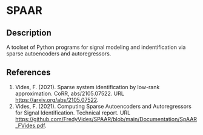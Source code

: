 # SPAAR

## Description

A toolset of Python programs for signal modeling and indentification via sparse autoencoders and autoregressors.

## References 

1. Vides, F. (2021). Sparse system identification by low-rank approximation. CoRR, abs/2105.07522. URL https://arxiv.org/abs/2105.07522.
2. Vides, F. (2021). Computing Sparse Autoencoders and Autoregressors for Signal Identification. Technical report. URL https://github.com/FredyVides/SPAAR/blob/main/Documentation/SpAAR_FVides.pdf.
